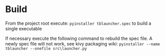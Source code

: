 # Build

From the project root
execute: `pyinstaller tblauncher.spec`
to build a single executable

If necessary execute the following command to
rebuild the spec file. A newly spec file will not work, see kivy packaging wiki:
`pyinstaller --name tblauncher --onefile src\launcher.py`
